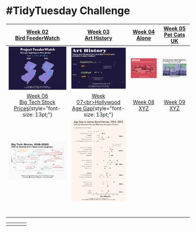 # #TidyTuesday Challenge

<!-- table header, followed by pictures link -->

|                [Week 02<br>Bird FeederWatch](https://github.com/poncest/tidytuesday/tree/main/2023/Week_02)                 |                  [Week 03<br>Art History](https://github.com/poncest/tidytuesday/tree/main/2023/Week_03)                  | [Week 04<br>Alone](https://github.com/poncest/tidytuesday/tree/main/2023/Week_04) | [Week 05<br>Pet Cats UK](https://github.com/poncest/tidytuesday/tree/main/2023/Week_05) |
|:----------------:|:----------------:|:----------------:|:----------------:|
|                                             ![](Week_02/2023_02.png "Week 02")                                              |                                            ![](Week_03/2023_03.png "Week 03")                                             |                        ![](Week_04/2023_04.png "Week 04")                         |                           ![](Week_05/2023_05.png "Week 05")                            |
| [Week 06<br>Big Tech Stock Prices](https://github.com/poncest/tidytuesday/tree/main/2023/Week_06){style="font-size: 13pt;"} | [Week 07\<br\>Hollywood Age Gap](https://github.com/poncest/tidytuesday/tree/main/2023/Week_07){style="font-size: 13pt;"} |  [Week 08<br>XYZ](https://github.com/poncest/tidytuesday/tree/main/2023/Week_08)  |     [Week 09<br>XYZ](https://github.com/poncest/tidytuesday/tree/main/2023/Week_09)     |
|                                                  ![](Week_06/2023_06.png)                                                   |                                                 ![](Week_07/2023_07.png)                                                  |                                                                                   |                                                                                         |
|                                                                                                                             |                                                                                                                           |                                                                                   |                                                                                         |
|                                                                                                                             |                                                                                                                           |                                                                                   |                                                                                         |
|                                                                                                                             |                                                                                                                           |                                                                                   |                                                                                         |
|                                                                                                                             |                                                                                                                           |                                                                                   |                                                                                         |
|                                                                                                                             |                                                                                                                           |                                                                                   |                                                                                         |
|                                                                                                                             |                                                                                                                           |                                                                                   |                                                                                         |
|                                                                                                                             |                                                                                                                           |                                                                                   |                                                                                         |

|     |     |     |     |
|-----|-----|-----|-----|
|     |     |     |     |
